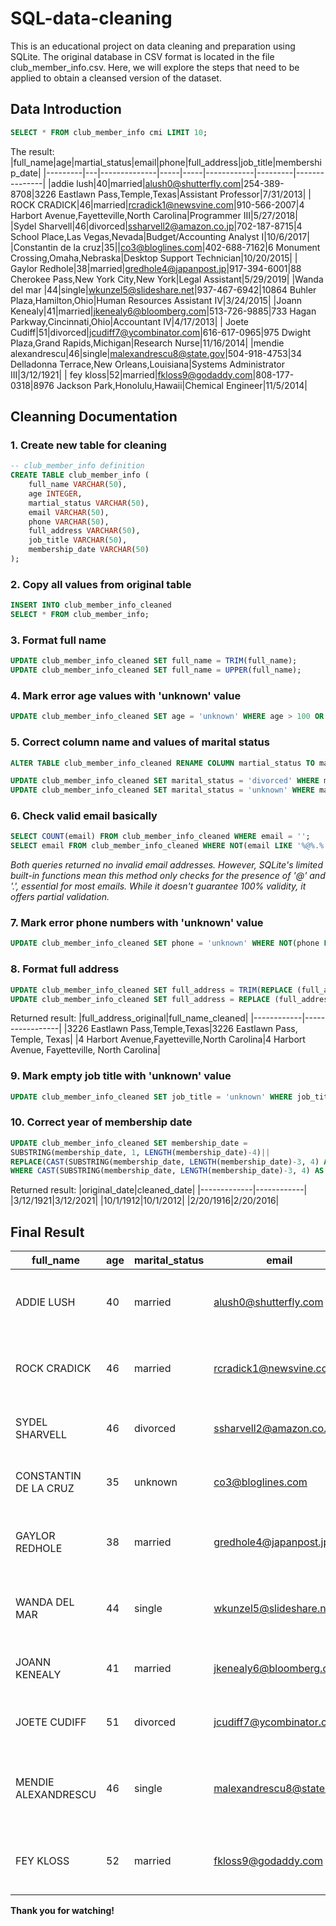 # SQL-data-cleaning
This is an educational project on data cleaning and preparation using SQLite. The original database in CSV format is located in the file club_member_info.csv. Here, we will explore the steps that need to be applied to obtain a cleansed version of the dataset.

## Data Introduction
```sql
SELECT * FROM club_member_info cmi LIMIT 10;
```
The result:
|full_name|age|martial_status|email|phone|full_address|job_title|membership_date|
|---------|---|--------------|-----|-----|------------|---------|---------------|
|addie lush|40|married|alush0@shutterfly.com|254-389-8708|3226 Eastlawn Pass,Temple,Texas|Assistant Professor|7/31/2013|
|      ROCK CRADICK|46|married|rcradick1@newsvine.com|910-566-2007|4 Harbort Avenue,Fayetteville,North Carolina|Programmer III|5/27/2018|
|Sydel Sharvell|46|divorced|ssharvell2@amazon.co.jp|702-187-8715|4 School Place,Las Vegas,Nevada|Budget/Accounting Analyst I|10/6/2017|
|Constantin de la cruz|35||co3@bloglines.com|402-688-7162|6 Monument Crossing,Omaha,Nebraska|Desktop Support Technician|10/20/2015|
|  Gaylor Redhole|38|married|gredhole4@japanpost.jp|917-394-6001|88 Cherokee Pass,New York City,New York|Legal Assistant|5/29/2019|
|Wanda del mar       |44|single|wkunzel5@slideshare.net|937-467-6942|10864 Buhler Plaza,Hamilton,Ohio|Human Resources Assistant IV|3/24/2015|
|Joann Kenealy|41|married|jkenealy6@bloomberg.com|513-726-9885|733 Hagan Parkway,Cincinnati,Ohio|Accountant IV|4/17/2013|
|   Joete Cudiff|51|divorced|jcudiff7@ycombinator.com|616-617-0965|975 Dwight Plaza,Grand Rapids,Michigan|Research Nurse|11/16/2014|
|mendie alexandrescu|46|single|malexandrescu8@state.gov|504-918-4753|34 Delladonna Terrace,New Orleans,Louisiana|Systems Administrator III|3/12/1921|
| fey kloss|52|married|fkloss9@godaddy.com|808-177-0318|8976 Jackson Park,Honolulu,Hawaii|Chemical Engineer|11/5/2014|

## Cleanning Documentation
### 1. Create new table for cleaning
```sql
-- club_member_info definition
CREATE TABLE club_member_info (
	full_name VARCHAR(50),
	age INTEGER,
	martial_status VARCHAR(50),
	email VARCHAR(50),
	phone VARCHAR(50),
	full_address VARCHAR(50),
	job_title VARCHAR(50),
	membership_date VARCHAR(50)
);
```

### 2. Copy all values from original table
```sql
INSERT INTO club_member_info_cleaned
SELECT * FROM club_member_info;
```

### 3. Format full name
```sql
UPDATE club_member_info_cleaned SET full_name = TRIM(full_name);
UPDATE club_member_info_cleaned SET full_name = UPPER(full_name);
```

### 4. Mark error age values with 'unknown' value
```sql
UPDATE club_member_info_cleaned SET age = 'unknown' WHERE age > 100 OR age = '';
```

### 5. Correct column name and values of marital status
```sql
ALTER TABLE club_member_info_cleaned RENAME COLUMN martial_status TO marital_status;

UPDATE club_member_info_cleaned SET marital_status = 'divorced' WHERE marital_status = 'divored';
UPDATE club_member_info_cleaned SET marital_status = 'unknown' WHERE marital_status = '';
```

### 6. Check valid email basically
```SQL
SELECT COUNT(email) FROM club_member_info_cleaned WHERE email = '';
SELECT email FROM club_member_info_cleaned WHERE NOT(email LIKE '%@%.%');
```
*Both queries returned no invalid email addresses. However, SQLite's limited built-in functions mean this method only checks for the presence of '@' and '.', essential for most emails. While it doesn't guarantee 100% validity, it offers partial validation.*

### 7. Mark error phone numbers with 'unknown' value
```sql
UPDATE club_member_info_cleaned SET phone = 'unknown' WHERE NOT(phone LIKE '___-___-____');
```

### 8. Format full address
```sql
UPDATE club_member_info_cleaned SET full_address = TRIM(REPLACE (full_address,',',', '));
UPDATE club_member_info_cleaned SET full_address = REPLACE (full_address,'  ',' ') WHERE full_address LIKE '%  %';
```

Returned result:
|full_address_original|full_name_cleaned|
|------------|-----------------|
|3226 Eastlawn Pass,Temple,Texas|3226 Eastlawn Pass, Temple, Texas|
|4 Harbort Avenue,Fayetteville,North Carolina|4 Harbort Avenue, Fayetteville, North Carolina|

### 9. Mark empty job title with 'unknown' value
```sql
UPDATE club_member_info_cleaned SET job_title = 'unknown' WHERE job_title ='';
```

### 10. Correct year of membership date
```sql
UPDATE club_member_info_cleaned SET membership_date =
SUBSTRING(membership_date, 1, LENGTH(membership_date)-4)||
REPLACE(CAST(SUBSTRING(membership_date, LENGTH(membership_date)-3, 4) AS INTEGER),'19','20')
WHERE CAST(SUBSTRING(membership_date, LENGTH(membership_date)-3, 4) AS INTEGER) < 2000;
```

Returned result:
|original_date|cleaned_date|
|-------------|------------|
|3/12/1921|3/12/2021|
|10/1/1912|10/1/2012|
|2/20/1916|2/20/2016|

## Final Result
|full_name|age|marital_status|email|phone|full_address|job_title|membership_date|
|---------|---|--------------|-----|-----|------------|---------|---------------|
|ADDIE LUSH|40|married|alush0@shutterfly.com|254-389-8708|3226 Eastlawn Pass, Temple, Texas|Assistant Professor|7/31/2013|
|ROCK CRADICK|46|married|rcradick1@newsvine.com|910-566-2007|4 Harbort Avenue, Fayetteville, North Carolina|Programmer III|5/27/2018|
|SYDEL SHARVELL|46|divorced|ssharvell2@amazon.co.jp|702-187-8715|4 School Place, Las Vegas, Nevada|Budget/Accounting Analyst I|10/6/2017|
|CONSTANTIN DE LA CRUZ|35|unknown|co3@bloglines.com|402-688-7162|6 Monument Crossing, Omaha, Nebraska|Desktop Support Technician|10/20/2015|
|GAYLOR REDHOLE|38|married|gredhole4@japanpost.jp|917-394-6001|88 Cherokee Pass, New York City, New York|Legal Assistant|5/29/2019|
|WANDA DEL MAR|44|single|wkunzel5@slideshare.net|937-467-6942|10864 Buhler Plaza, Hamilton, Ohio|Human Resources Assistant IV|3/24/2015|
|JOANN KENEALY|41|married|jkenealy6@bloomberg.com|513-726-9885|733 Hagan Parkway, Cincinnati, Ohio|Accountant IV|4/17/2013|
|JOETE CUDIFF|51|divorced|jcudiff7@ycombinator.com|616-617-0965|975 Dwight Plaza, Grand Rapids, Michigan|Research Nurse|11/16/2014|
|MENDIE ALEXANDRESCU|46|single|malexandrescu8@state.gov|504-918-4753|34 Delladonna Terrace, New Orleans, Louisiana|Systems Administrator III|3/12/2021|
|FEY KLOSS|52|married|fkloss9@godaddy.com|808-177-0318|8976 Jackson Park, Honolulu, Hawaii|Chemical Engineer|11/5/2014|

**Thank you for watching!**
